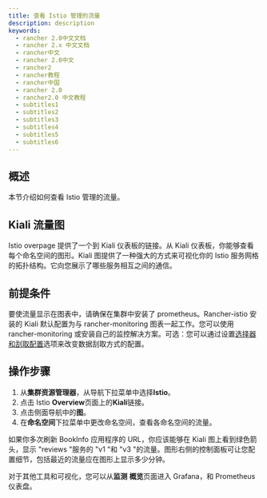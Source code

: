 ```yaml
---
title: 查看 Istio 管理的流量
description: description
keywords:
  - rancher 2.0中文文档
  - rancher 2.x 中文文档
  - rancher中文
  - rancher 2.0中文
  - rancher2
  - rancher教程
  - rancher中国
  - rancher 2.0
  - rancher2.0 中文教程
  - subtitles1
  - subtitles2
  - subtitles3
  - subtitles4
  - subtitles5
  - subtitles6
---
```


## 概述

本节介绍如何查看 Istio 管理的流量。

## Kiali 流量图

Istio overpage 提供了一个到 Kiali 仪表板的链接。从 Kiali 仪表板，你能够查看每个命名空间的图形。Kiali 图提供了一种强大的方式来可视化你的 Istio 服务网格的拓扑结构。它向您展示了哪些服务相互之间的通信。

## 前提条件

要使流量显示在图表中，请确保在集群中安装了 prometheus。Rancher-istio 安装的 Kiali 默认配置为与 rancher-monitoring 图表一起工作。您可以使用 rancher-monitoring 或安装自己的监控解决方案。可选：您可以通过设置[选择器和刮取配置]({{<baseurl>}}/rancher/v2.x/en/istio/setup/enable-istio-in-cluster/#selectors-scrape-configs)选项来改变数据刮取方式的配置。

## 操作步骤

1. 从**集群资源管理器**，从导航下拉菜单中选择**Istio**。
1. 点击 Istio **Overview**页面上的**Kiali**链接。
1. 点击侧面导航中的**图**。
1. 在**命名空间**下拉菜单中更改命名空间，查看各命名空间的流量。

如果你多次刷新 BookInfo 应用程序的 URL，你应该能够在 Kiali 图上看到绿色箭头，显示 "reviews "服务的 "v1 "和 "v3 "的流量。图形右侧的控制面板可让您配置细节，包括最近的流量应在图形上显示多少分钟。

对于其他工具和可视化，您可以从**监测** **概览**页面进入 Grafana，和 Prometheus 仪表盘。

